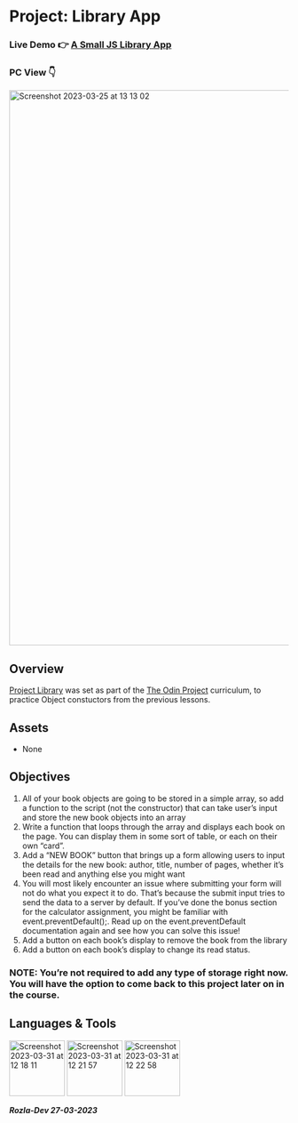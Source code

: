 # Project: Library App

### Live Demo :point_right: <a href="https://curveservices.github.io/Library/">A Small JS Library App</a>

### PC View :point_down:

<img width="999" alt="Screenshot 2023-03-25 at 13 13 02" src="https://user-images.githubusercontent.com/101556296/227719310-f121be57-b7c9-40c6-ae5f-048ca0a1ed39.png">


## Overview

<a href="https://www.theodinproject.com/lessons/node-path-javascript-library">Project Library</a> was set as part of the <a href="https://www.theodinproject.com/">The Odin Project</a> curriculum, to practice Object constuctors from the previous lessons.


## Assets

- None

## Objectives

1. All of your book objects are going to be stored in a simple array, so add a function to the script (not the constructor) that can take user’s input and store the new book objects into an array
2. Write a function that loops through the array and displays each book on the page. You can display them in some sort of table, or each on their own “card”.
3. Add a “NEW BOOK” button that brings up a form allowing users to input the details for the new book: author, title, number of pages, whether it’s been read and anything else you might want
4. You will most likely encounter an issue where submitting your form will not do what you expect it to do. That’s because the submit input tries to send the data to a server by default. If you’ve done the bonus section for the calculator assignment, you might be familiar with event.preventDefault();. Read up on the event.preventDefault documentation again and see how you can solve this issue!
6. Add a button on each book’s display to remove the book from the library
7. Add a button on each book’s display to change its read status.

### NOTE: You’re not required to add any type of storage right now. You will have the option to come back to this project later on in the course.

## Languages & Tools

<img width="100" alt="Screenshot 2023-03-31 at 12 18 11" src="https://user-images.githubusercontent.com/101556296/229106704-7c22d483-6517-42c8-945a-dc34383afc08.png"> <img width="100" alt="Screenshot 2023-03-31 at 12 21 57" src="https://user-images.githubusercontent.com/101556296/229107188-cf1473fc-53e6-4558-8a58-20c2590acf30.png"> <img width="100" alt="Screenshot 2023-03-31 at 12 22 58" src="https://user-images.githubusercontent.com/101556296/229107412-23b0e3ca-2a7a-416b-8217-ab6dee69720c.png">


***Rozla-Dev 27-03-2023***